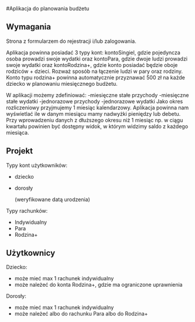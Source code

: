#Aplikacja do planowania budżetu
## Wymagania
Strona z formularzem do rejestracji i/lub zalogowania.

Aplikacja powinna posiadać 3 typy kont: kontoSingiel, gdzie pojedyncza osoba prowadzi swoje wydatki oraz kontoPara, gdzie dwoje ludzi prowadzi swoje wydatki oraz kontoRodzina+, gdzie konto posiadać będzie oboje rodziców + dzieci. Rozważ sposób na łączenie ludzi w pary oraz rodziny. Konto typu rodzina+ powinna automatycznie przyznawać 500 zł na każde dziecko w planowaniu miesięcznego budżetu.

W aplikacji możemy zdefiniować:
-miesięczne stałe przychody
-miesięczne stałe wydatki
-jednorazowe przychody
-jednorazowe wydatki
Jako okres rozliczeniowy przyjmujemy 1 miesiąc kalendarzowy.
Aplikacja powinna nam wyświetlać ile w danym miesiącu mamy nadwyżki pieniędzy lub debetu. Przy wprowadzeniu danych z dłuższego okresu niż 1 miesiąc np. w ciągu kwartału powinien być dostępny widok, w którym widzimy saldo z każdego miesiąca.

## Projekt

Typy kont użytkowników:
- dziecko
- dorosły

  (weryfikowane datą urodzenia)


Typy rachunków:
- Indywidualny
- Para
- Rodzina+

## Użytkownicy

Dziecko:
- może mieć max 1 rachunek indywidualny
- może należeć do konta Rodzina+, gdzie ma ograniczone uprawnienia

Dorosły:
- może mieć max 1 rachunek indywidualny
- może należeć albo do rachunku Para albo do Rodzina+